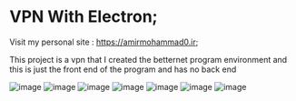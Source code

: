 # VPN With Electron;

Visit my personal site : https://amirmohammad0.ir;

This project is a vpn that I created the betternet program environment and this is just the front end of the program and has no back end

![image](https://user-images.githubusercontent.com/74311184/136609134-3b7e10e1-ec84-444b-ae96-98c7e49d4620.png)
![image](https://user-images.githubusercontent.com/74311184/136609101-284e179e-e2a2-4214-89b7-37b6359b209b.png)
![image](https://user-images.githubusercontent.com/74311184/136609248-f0686ae8-bd00-45c6-980a-9925699bfbbc.png)
![image](https://user-images.githubusercontent.com/74311184/136609162-85045af5-30da-4cba-b829-255df4c95797.png)
![image](https://user-images.githubusercontent.com/74311184/136609227-ff5ecad2-a7e7-4e94-a72f-980745536379.png)
![image](https://user-images.githubusercontent.com/74311184/136609208-9d1e1c57-fb50-4f48-b66d-a5b1365f60bd.png)
![image](https://user-images.githubusercontent.com/74311184/136609283-f5d88ead-cb8e-4823-a8ca-e2447de35cf3.png)
